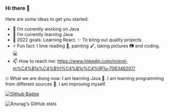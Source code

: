 ### Hi there 👋


Here are some ideas to get you started:

- 🔭 I’m currently working on Java
- 🌱 I’m currently learning Java
- 💪 2022 goals: Learning React. ✨ To bring out quality projects.
- ⚡ Fun fact: I love reading 📖, painting 🖌️, taking pictures 📷 and coding. 💻
- 📫 How to reach me:
https://www.linkedin.com/in/erol-m%C4%B1s%C4%B1rl%C4%B1o%C4%9Flu-706346207/

⏲ What we are doing now:
I am learning Java 🚀. I am learning programming from different sources 📃. I am improving myself.

[![Github Badge](https://img.shields.io/badge/-Github-000?style=quare&labelColor=000&logo=Github&logoColor=white&link=link)](link)

![Anurag's GitHub stats](https://github-readme-stats.vercel.app/api?username=erlevren&theme=dark&show_icons=true)




